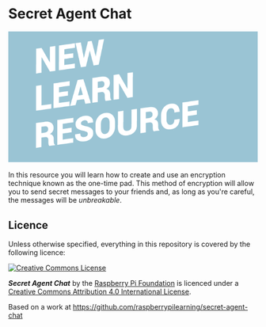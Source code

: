 # Secret Agent Chat

![](cover.png)

In this resource you will learn how to create and use an encryption technique known as the one-time pad. This method of encryption will allow you to send secret messages to your friends and, as long as you're careful, the messages will be *unbreakable*.

## Licence

Unless otherwise specified, everything in this repository is covered by the following licence:

[![Creative Commons License](http://i.creativecommons.org/l/by-sa/4.0/88x31.png)](http://creativecommons.org/licenses/by-sa/4.0/)

***Secret Agent Chat*** by the [Raspberry Pi Foundation](http://www.raspberrypi.org) is licenced under a [Creative Commons Attribution 4.0 International License](http://creativecommons.org/licenses/by-sa/4.0/).

Based on a work at https://github.com/raspberrypilearning/secret-agent-chat
